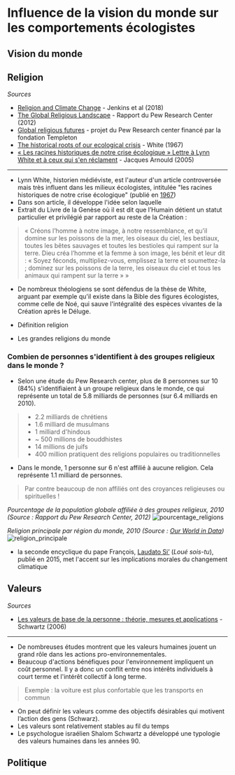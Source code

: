 # Influence de la vision du monde sur les comportements écologistes

## Vision du monde

## Religion

*Sources*

- [Religion and Climate Change](https://www.annualreviews.org/doi/abs/10.1146/annurev-environ-102017-025855?journalCode=energy) - Jenkins et al (2018)
- [The Global Religious Landscape](https://www.pewforum.org/2012/12/18/global-religious-landscape-exec/) - Rapport du Pew Research Center (2012)
- [Global religious futures](http://www.globalreligiousfutures.org/questions) - projet du Pew Research center financé par la fondation Templeton
- [The historical roots of our ecological crisis](https://science.sciencemag.org/content/155/3767/1203) - White (1967)
- [« Les racines historiques de notre crise écologique » Lettre à Lynn White et à ceux qui s'en réclament](https://www.cairn.info/revue-pardes-2005-2-page-211.htm) - Jacques Arnould (2005)

---

- Lynn White, historien médiéviste, est l'auteur d'un article controversée mais très influent dans les milieux écologistes, intitulée "les racines historiques de notre crise écologique" (publié en [1967](https://science.sciencemag.org/content/155/3767/1203))
- Dans son article, il développe l'idée selon laquelle 
- Extrait du Livre de la Genèse où il est dit que l’Humain détient un statut particulier et privilégié par rapport au reste de la Création :
> « Créons l’homme à notre image, à notre ressemblance, et qu’il domine sur les poissons de la mer, les oiseaux du ciel, les bestiaux, toutes les bêtes sauvages et toutes les bestioles qui rampent sur la terre. Dieu créa l’homme et la femme à son image, les bénit et leur dit : « Soyez féconds, multipliez-vous, emplissez la terre et soumettez-la ; dominez sur les poissons de la terre, les oiseaux du ciel et tous les animaux qui rampent sur la terre » »
- De nombreux théologiens se sont défendus de la thèse de White, arguant par exemple qu'il existe dans la Bible des figures écologistes, comme celle de Noé, qui sauve l'intégralité des espèces vivantes de la Création après le Déluge.

- Définition religion
- Les grandes religions du monde

### Combien de personnes s'identifient à des groupes religieux dans le monde ?

- Selon une étude du Pew Research center, plus de 8 personnes sur 10 (84%) s'identifiaient à un groupe religieux dans le monde, ce qui représente un total de 5.8 milliards de personnes (sur 6.4 milliards en 2010). 
> * 2.2 milliards de chrétiens
> * 1.6 milliard de musulmans
> * 1 milliard d'hindous
> * ~ 500 millions de bouddhistes
> * 14 millions de juifs
> * 400 million pratiquent des religions populaires ou traditionnelles
- Dans le monde, 1 personne sur 6 n'est affilié à aucune religion. Cela représente 1.1 milliard de personnes.
> Par contre beaucoup de non affiliés ont des croyances religieuses ou spirituelles !

*Pourcentage de la population globale affiliée à des groupes religieux, 2010 (Source : Rapport du Pew Research Center, 2012)*
![pourcentage_religions](https://i.imgur.com/mFo47JA.png)

*Religion principale par région du monde, 2010 (Source : [Our World in Data](https://ourworldindata.org/grapher/main-religion-of-the-country-in))*
![religion_principale](https://i.imgur.com/mow6pw0.png)

- la seconde encyclique du pape François, [Laudato Si’](https://fr.wikipedia.org/wiki/Laudato_si%27) (*Loué sois-tu*), publié en 2015, met l'accent sur les implications morales du changement climatique


## Valeurs

*Sources*

- [Les valeurs de base de la personne : théorie, mesures et applications](https://www.cairn.info/revue-francaise-de-sociologie-1-2006-4-page-929.htm) - Schwartz (2006)

---

- De nombreuses études montrent que les valeurs humaines jouent un grand rôle dans les actions pro-environnementales.
- Beaucoup d'actions bénéfiques pour l'environnement impliquent un coût personnel. Il y a donc un conflit entre nos intérêts individuels à court terme et l'intérêt collectif à long terme.
> Exemple : la voiture est plus confortable que les transports en commun
- On peut définir les valeurs comme des objectifs désirables qui motivent l’action des gens (Schwarz).
- Les valeurs sont relativement stables au fil du temps
- Le psychologue israélien Shalom Schwartz a développé une typologie des valeurs humaines dans les années 90.

## Politique
